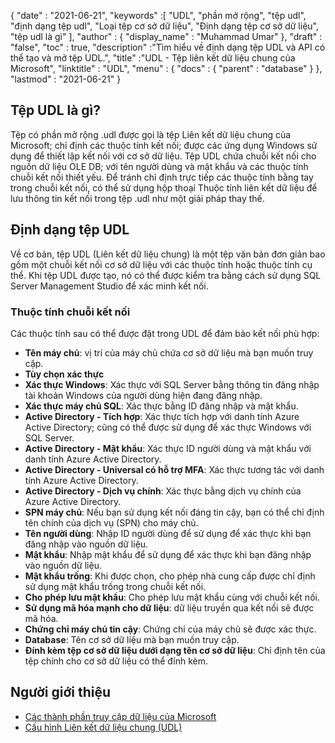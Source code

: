 {
  "date" : "2021-06-21",
  "keywords" :[ "UDL", "phần mở rộng", "tệp udl", "định dạng tệp udl", "Loại tệp cơ sở dữ liệu", "Định dạng tệp cơ sở dữ liệu", "tệp udl là gì" ],
  "author" : {
    "display_name" : "Muhammad Umar"
},
  "draft" : "false",
  "toc" : true,
  "description" :"Tìm hiểu về định dạng tệp UDL và API có thể tạo và mở tệp UDL.",
  "title" :"UDL - Tệp liên kết dữ liệu chung của Microsoft",
  "linktitle" : "UDL",
  "menu" : {
    "docs" : {
      "parent" : "database"
}
},
  "lastmod" : "2021-06-21"
}

## Tệp UDL là gì?
Tệp có phần mở rộng .udl được gọi là tệp Liên kết dữ liệu chung của Microsoft; chỉ định các thuộc tính kết nối; được các ứng dụng Windows sử dụng để thiết lập kết nối với cơ sở dữ liệu. Tệp UDL chứa chuỗi kết nối cho nguồn dữ liệu OLE DB; với tên người dùng và mật khẩu và các thuộc tính chuỗi kết nối thiết yếu. Để tránh chỉ định trực tiếp các thuộc tính bằng tay trong chuỗi kết nối, có thể sử dụng hộp thoại Thuộc tính liên kết dữ liệu để lưu thông tin kết nối trong tệp .udl như một giải pháp thay thế.

## Định dạng tệp UDL
Về cơ bản, tệp UDL (Liên kết dữ liệu chung) là một tệp văn bản đơn giản bao gồm một chuỗi kết nối cơ sở dữ liệu với các thuộc tính hoặc thuộc tính cụ thể. Khi tệp UDL được tạo, nó có thể được kiểm tra bằng cách sử dụng SQL Server Management Studio để xác minh kết nối.

### Thuộc tính chuỗi kết nối
Các thuộc tính sau có thể được đặt trong UDL để đảm bảo kết nối phù hợp:

- **Tên máy chủ**: vị trí của máy chủ chứa cơ sở dữ liệu mà bạn muốn truy cập.
- **Tùy chọn xác thực**
- **Xác thực Windows**: Xác thực với SQL Server bằng thông tin đăng nhập tài khoản Windows của người dùng hiện đang đăng nhập.
- **Xác thực máy chủ SQL**: Xác thực bằng ID đăng nhập và mật khẩu.
- **Active Directory - Tích hợp**: Xác thực tích hợp với danh tính Azure Active Directory; cũng có thể được sử dụng để xác thực Windows với SQL Server.
- **Active Directory - Mật khẩu**: Xác thực ID người dùng và mật khẩu với danh tính Azure Active Directory.
- **Active Directory - Universal có hỗ trợ MFA**: Xác thực tương tác với danh tính Azure Active Directory.
- **Active Directory - Dịch vụ chính**: Xác thực bằng dịch vụ chính của Azure Active Directory.
- **SPN máy chủ**: Nếu bạn sử dụng kết nối đáng tin cậy, bạn có thể chỉ định tên chính của dịch vụ (SPN) cho máy chủ.
- **Tên người dùng**: Nhập ID người dùng để sử dụng để xác thực khi bạn đăng nhập vào nguồn dữ liệu.
- **Mật khẩu**: Nhập mật khẩu để sử dụng để xác thực khi bạn đăng nhập vào nguồn dữ liệu.
- **Mật khẩu trống**: Khi được chọn, cho phép nhà cung cấp được chỉ định sử dụng mật khẩu trống trong chuỗi kết nối.
- **Cho phép lưu mật khẩu**: Cho phép lưu mật khẩu cùng với chuỗi kết nối.
- **Sử dụng mã hóa mạnh cho dữ liệu**: dữ liệu truyền qua kết nối sẽ được mã hóa.
- **Chứng chỉ máy chủ tin cậy**: Chứng chỉ của máy chủ sẽ được xác thực.
- **Database**: Tên cơ sở dữ liệu mà bạn muốn truy cập.
- **Đính kèm tệp cơ sở dữ liệu dưới dạng tên cơ sở dữ liệu**: Chỉ định tên của tệp chính cho cơ sở dữ liệu có thể đính kèm.

## Người giới thiệu ##

* [Các thành phần truy cập dữ liệu của Microsoft](https://en.wikipedia.org/wiki/Microsoft_Data_Access_Components#Universal_data_link)
* [Cấu hình Liên kết dữ liệu chung (UDL)](https://learn.microsoft.com/en-us/sql/connect/oledb/help-topics/data-link-pages?view=sql-server-ver15)

